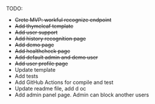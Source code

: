 TODO:
- ~~Crete MVP: workful recognize endpoint~~
- ~~Add thymeleaf template~~
- ~~Add user support~~
- ~~Add history recognition page~~
- ~~Add demo page~~
- ~~Add healthcheck page~~
- ~~Add default admin and demo user~~
- ~~Add user profile page~~
- Update template
- Add tests
- Add GitHub Actions for compile and test
- Update readme file, add d oc
- Add admin panel page. Admin can block another users